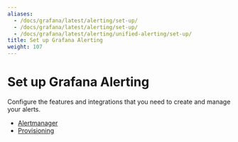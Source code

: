 ```yaml
---
aliases:
  - /docs/grafana/latest/alerting/set-up/
  - /docs/grafana/latest/alerting/set-up/
  - /docs/grafana/latest/alerting/unified-alerting/set-up/
title: Set up Grafana Alerting
weight: 107
---
```


# Set up Grafana Alerting

Configure the features and integrations that you need to create and manage your alerts.

- [Alertmanager](https://grafana.com/docs/grafana/latest/alerting/set-up/provision-alerting-resources/)
- [Provisioning](https://grafana.com/docs/grafana/latest/alerting/set-up/provision-alerting-resources/)
